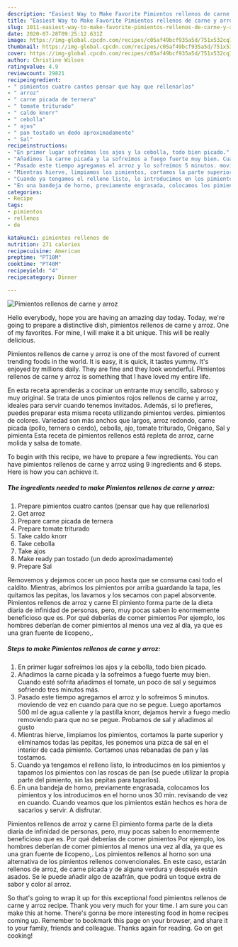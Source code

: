 ```yaml
---
description: "Easiest Way to Make Favorite Pimientos rellenos de carne y arroz"
title: "Easiest Way to Make Favorite Pimientos rellenos de carne y arroz"
slug: 1011-easiest-way-to-make-favorite-pimientos-rellenos-de-carne-y-arroz
date: 2020-07-28T09:25:12.631Z
image: https://img-global.cpcdn.com/recipes/c05af49bcf935a5d/751x532cq70/pimientos-rellenos-de-carne-y-arroz-foto-principal.jpg
thumbnail: https://img-global.cpcdn.com/recipes/c05af49bcf935a5d/751x532cq70/pimientos-rellenos-de-carne-y-arroz-foto-principal.jpg
cover: https://img-global.cpcdn.com/recipes/c05af49bcf935a5d/751x532cq70/pimientos-rellenos-de-carne-y-arroz-foto-principal.jpg
author: Christine Wilson
ratingvalue: 4.9
reviewcount: 29821
recipeingredient:
- " pimientos cuatro cantos pensar que hay que rellenarlos"
- " arroz"
- " carne picada de ternera"
- " tomate triturado"
- " caldo knorr"
- " cebolla"
- " ajos"
- " pan tostado un dedo aproximadamente"
- " Sal"
recipeinstructions:
- "En primer lugar sofreímos los ajos y la cebolla, todo bien picado."
- "Añadimos la carne picada y la sofreímos a fuego fuerte muy bien. Cuando esté sofrita añadimos el tomate, un poco de sal y seguimos sofriendo tres minutos más."
- "Pasado este tiempo agregamos el arroz y lo sofreímos 5 minutos. moviendo de vez en cuando para que no se pegue. Luego aportamos 500 ml de agua caliente y la pastilla knorr, dejamos hervir a fuego medio removiendo para que no se pegue. Probamos de sal y añadimos al gusto"
- "Mientras hierve, limpiamos los pimientos, cortamos la parte superior y eliminamos todas las pepitas, les ponemos una pizca de sal en el interior de cada pimiento. Cortamos unas rebanadas de pan y las tostamos."
- "Cuando ya tengamos el relleno listo, lo introducimos en los pimientos y tapamos los pimientos con las roscas de pan (se puede utilizar la propia parte del pimiento, sin las pepitas para taparlos)."
- "En una bandeja de horno, previamente engrasada, colocamos los pimientos y los introducimos en el horno unos 30 min. revisando de vez en cuando. Cuando veamos que los pimientos están hechos es hora de sacarlos y servir. A disfrutar."
categories:
- Recipe
tags:
- pimientos
- rellenos
- de

katakunci: pimientos rellenos de 
nutrition: 271 calories
recipecuisine: American
preptime: "PT10M"
cooktime: "PT40M"
recipeyield: "4"
recipecategory: Dinner

---
```



![Pimientos rellenos de carne y arroz](https://img-global.cpcdn.com/recipes/c05af49bcf935a5d/751x532cq70/pimientos-rellenos-de-carne-y-arroz-foto-principal.jpg)

Hello everybody, hope you are having an amazing day today. Today, we're going to prepare a distinctive dish, pimientos rellenos de carne y arroz. One of my favorites. For mine, I will make it a bit unique. This will be really delicious.

Pimientos rellenos de carne y arroz is one of the most favored of current trending foods in the world. It is easy, it is quick, it tastes yummy. It's enjoyed by millions daily. They are fine and they look wonderful. Pimientos rellenos de carne y arroz is something that I have loved my entire life.

En esta receta aprenderás a cocinar un entrante muy sencillo, sabroso y muy original. Se trata de unos pimientos rojos rellenos de carne y arroz, ideales para servir cuando tenemos invitados. Además, si lo prefieres, puedes preparar esta misma receta utilizando pimientos verdes. pimientos de colores. Variedad son más anchos que largos, arroz redondo, carne picada (pollo, ternera o cerdo), cebolla, ajo, tomate triturado, Orégano, Sal y pimienta Esta receta de pimientos rellenos está repleta de arroz, carne molida y salsa de tomate.


To begin with this recipe, we have to prepare a few ingredients. You can have pimientos rellenos de carne y arroz using 9 ingredients and 6 steps. Here is how you can achieve it.

<!--inarticleads1-->

##### The ingredients needed to make Pimientos rellenos de carne y arroz:

1. Prepare  pimientos cuatro cantos (pensar que hay que rellenarlos)
1. Get  arroz
1. Prepare  carne picada de ternera
1. Prepare  tomate triturado
1. Take  caldo knorr
1. Take  cebolla
1. Take  ajos
1. Make ready  pan tostado (un dedo aproximadamente)
1. Prepare  Sal


Removemos y dejamos cocer un poco hasta que se consuma casi todo el caldito. Mientras, abrimos los pimientos por arriba guardando la tapa, les quitamos las pepitas, los lavamos y los secamos con papel absorvente. Pimientos rellenos de arroz y carne El pimiento forma parte de la dieta diaria de infinidad de personas, pero, muy pocas saben lo enormemente beneficioso que es. Por qué deberías de comer pimientos Por ejemplo, los hombres deberían de comer pimientos al menos una vez al día, ya que es una gran fuente de licopeno,. 

<!--inarticleads2-->

##### Steps to make Pimientos rellenos de carne y arroz:

1. En primer lugar sofreímos los ajos y la cebolla, todo bien picado.
1. Añadimos la carne picada y la sofreímos a fuego fuerte muy bien. Cuando esté sofrita añadimos el tomate, un poco de sal y seguimos sofriendo tres minutos más.
1. Pasado este tiempo agregamos el arroz y lo sofreímos 5 minutos. moviendo de vez en cuando para que no se pegue. Luego aportamos 500 ml de agua caliente y la pastilla knorr, dejamos hervir a fuego medio removiendo para que no se pegue. Probamos de sal y añadimos al gusto
1. Mientras hierve, limpiamos los pimientos, cortamos la parte superior y eliminamos todas las pepitas, les ponemos una pizca de sal en el interior de cada pimiento. Cortamos unas rebanadas de pan y las tostamos.
1. Cuando ya tengamos el relleno listo, lo introducimos en los pimientos y tapamos los pimientos con las roscas de pan (se puede utilizar la propia parte del pimiento, sin las pepitas para taparlos).
1. En una bandeja de horno, previamente engrasada, colocamos los pimientos y los introducimos en el horno unos 30 min. revisando de vez en cuando. Cuando veamos que los pimientos están hechos es hora de sacarlos y servir. A disfrutar.


Pimientos rellenos de arroz y carne El pimiento forma parte de la dieta diaria de infinidad de personas, pero, muy pocas saben lo enormemente beneficioso que es. Por qué deberías de comer pimientos Por ejemplo, los hombres deberían de comer pimientos al menos una vez al día, ya que es una gran fuente de licopeno,. Los pimientos rellenos al horno son una alternativa de los pimientos rellenos convencionales. En este caso, estarán rellenos de arroz, de carne picada y de alguna verdura y después están asados. Se le puede añadir algo de azafrán, que podrá un toque extra de sabor y color al arroz. 

So that's going to wrap it up for this exceptional food pimientos rellenos de carne y arroz recipe. Thank you very much for your time. I am sure you can make this at home. There's gonna be more interesting food in home recipes coming up. Remember to bookmark this page on your browser, and share it to your family, friends and colleague. Thanks again for reading. Go on get cooking!
